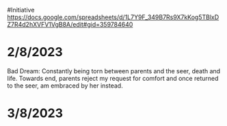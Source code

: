 #Initiative
https://docs.google.com/spreadsheets/d/1L7Y9F_349B7Rs9X7kKog5TBlxDZ7R4d2hXVFV1VgB8A/edit#gid=359784640

# 2/8/2023
Bad Dream:
	Constantly being torn between parents and the seer, death and life. Towards end, parents reject my request for comfort and once returned to the seer, am embraced by her instead.

# 3/8/2023
